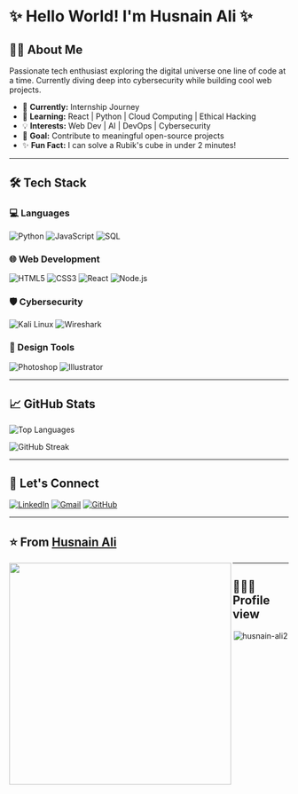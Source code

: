 


# ✨ Hello World! I'm Husnain Ali ✨



## 👨‍💻 About Me
Passionate tech enthusiast exploring the digital universe one line of code at a time. Currently diving deep into cybersecurity while building cool web projects.

- 🔭 **Currently:** Internship Journey
- 🌱 **Learning:** React | Python | Cloud Computing | Ethical Hacking
- 💡 **Interests:** Web Dev | AI | DevOps | Cybersecurity
- 🎯 **Goal:** Contribute to meaningful open-source projects
- ✨ **Fun Fact:** I can solve a Rubik's cube in under 2 minutes!

---

## 🛠 Tech Stack

### 💻 Languages
![Python](https://img.shields.io/badge/Python-3776AB?style=for-the-badge&logo=python&logoColor=white)
![JavaScript](https://img.shields.io/badge/JavaScript-F7DF1E?style=for-the-badge&logo=javascript&logoColor=black)
![SQL](https://img.shields.io/badge/SQL-4479A1?style=for-the-badge&logo=mysql&logoColor=white)

### 🌐 Web Development
![HTML5](https://img.shields.io/badge/HTML5-E34F26?style=for-the-badge&logo=html5&logoColor=white)
![CSS3](https://img.shields.io/badge/CSS3-1572B6?style=for-the-badge&logo=css3&logoColor=white)
![React](https://img.shields.io/badge/React-61DAFB?style=for-the-badge&logo=react&logoColor=black)
![Node.js](https://img.shields.io/badge/Node.js-339933?style=for-the-badge&logo=node.js&logoColor=white)

### 🛡️ Cybersecurity
![Kali Linux](https://img.shields.io/badge/Kali_Linux-557C94?style=for-the-badge&logo=kali-linux&logoColor=white)
![Wireshark](https://img.shields.io/badge/Wireshark-1679A7?style=for-the-badge&logo=wireshark&logoColor=white)

### 🎨 Design Tools
![Photoshop](https://img.shields.io/badge/Photoshop-31A8FF?style=for-the-badge&logo=adobe-photoshop&logoColor=white)
![Illustrator](https://img.shields.io/badge/Illustrator-FF9A00?style=for-the-badge&logo=adobe-illustrator&logoColor=white)

---

## 📈 GitHub Stats

![Top Languages](https://github-readme-stats.vercel.app/api/top-langs/?username=husnain-ali2&layout=compact&theme=radical)

![GitHub Streak](https://github-readme-streak-stats.herokuapp.com/?user=husnain-ali2&theme=radical)

---

## 🤝 Let's Connect

[![LinkedIn](https://img.shields.io/badge/LinkedIn-0077B5?style=for-the-badge&logo=linkedin&logoColor=white)](https://www.linkedin.com/in/husnain-ali-904671357/)
[![Gmail](https://img.shields.io/badge/Gmail-D14836?style=for-the-badge&logo=gmail&logoColor=white)](mailto:husnain45605@gmail.com)
[![GitHub](https://img.shields.io/badge/GitHub-100000?style=for-the-badge&logo=github&logoColor=white)](https://github.com/husnain-ali2)

---

## ⭐ From [Husnain Ali](https://github.com/husnain-ali2)

<img align="left" src="https://github-readme-stats.vercel.app/api?username=husnain-ali2&show_icons=true&theme=radical" width="400"/>

---


## 🧑‍🧒‍🧒 Profile view

<p align="center">
  <img src="https://komarev.com/ghpvc/?username=husnain-ali2&label=Profile%20views&color=0e75b6&style=flat" alt="husnain-ali2" />
</p>


